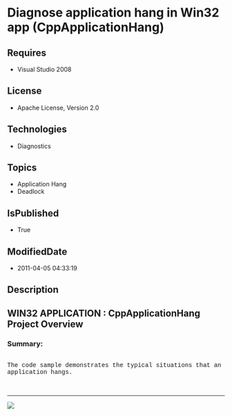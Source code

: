 # Diagnose application hang in Win32 app (CppApplicationHang)
## Requires
* Visual Studio 2008
## License
* Apache License, Version 2.0
## Technologies
* Diagnostics
## Topics
* Application Hang
* Deadlock
## IsPublished
* True
## ModifiedDate
* 2011-04-05 04:33:19
## Description

<p style="font-family:Courier New"></p>
<h2>WIN32 APPLICATION : CppApplicationHang Project Overview</h2>
<p style="font-family:Courier New"></p>
<h3>Summary:</h3>
<p style="font-family:Courier New"><br>
The code sample demonstrates the typical situations that an application hangs.<br>
<br>
<br>
</p>
<hr>
<div><a href="http://go.microsoft.com/?linkid=9759640" style="margin-top:3px"><img src="http://bit.ly/onecodelogo">
</a></div>
